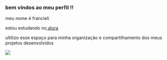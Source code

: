  ### bem vindos ao meu perfil !!

 meu nome é francieli

 estou estudando no[ alura](https://www.alura.com.br)

 ultilizo esse espaço para minha organização e compartilhamento dos meus projetos desenvolvidos






![](https://media.tenor.com/im0NVFmy3kYAAAAi/disney-descendants.gif)
